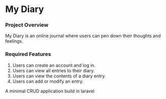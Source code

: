 # My Diary

### Project Overview
My Diary is an online journal where users can pen down their thoughts and feelings.


### Required Features
1. Users can create an account and log in.
2. Users can view all entries to their diary.
3. Users can view the contents of a diary entry.
4. Users can add or modify an entry.


A minimal CRUD application build in laravel
